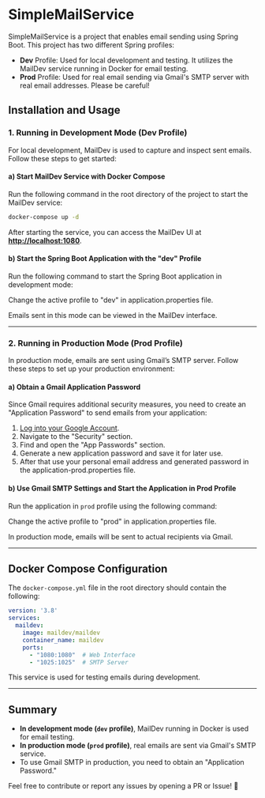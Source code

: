 # SimpleMailService

SimpleMailService is a project that enables email sending using Spring Boot. This project has two different Spring profiles:

- **Dev** Profile: Used for local development and testing. It utilizes the MailDev service running in Docker for email testing.
- **Prod** Profile: Used for real email sending via Gmail's SMTP server with real email addresses. Please be careful!

## Installation and Usage

### 1. Running in Development Mode (Dev Profile)

For local development, MailDev is used to capture and inspect sent emails. Follow these steps to get started:

#### a) **Start MailDev Service with Docker Compose**

Run the following command in the root directory of the project to start the MailDev service:

```sh
docker-compose up -d
```

After starting the service, you can access the MailDev UI at [**http://localhost:1080**](http://localhost:1080).

#### b) **Start the Spring Boot Application with the "dev" Profile**

Run the following command to start the Spring Boot application in development mode:

Change the active profile to "dev" in application.properties file.

Emails sent in this mode can be viewed in the MailDev interface.

---

### 2. Running in Production Mode (Prod Profile)

In production mode, emails are sent using Gmail’s SMTP server. Follow these steps to set up your production environment:

#### a) **Obtain a Gmail Application Password**

Since Gmail requires additional security measures, you need to create an "Application Password" to send emails from your application:

1. [Log into your Google Account](https://myaccount.google.com/).
2. Navigate to the "Security" section.
3. Find and open the "App Passwords" section.
4. Generate a new application password and save it for later use.
5. After that use your personal email address and generated password in the application-prod.properties file.

#### b) **Use Gmail SMTP Settings and Start the Application in Prod Profile**

Run the application in `prod` profile using the following command:

Change the active profile to "prod" in application.properties file.

In production mode, emails will be sent to actual recipients via Gmail.

---

## Docker Compose Configuration

The `docker-compose.yml` file in the root directory should contain the following:

```yaml
version: '3.8'
services:
  maildev:
    image: maildev/maildev
    container_name: maildev
    ports:
      - "1080:1080"  # Web Interface
      - "1025:1025"  # SMTP Server
```

This service is used for testing emails during development.

---

## Summary

- **In development mode (`dev` profile)**, MailDev running in Docker is used for email testing.
- **In production mode (`prod` profile)**, real emails are sent via Gmail's SMTP service.
- To use Gmail SMTP in production, you need to obtain an "Application Password."

Feel free to contribute or report any issues by opening a PR or Issue! 🚀
